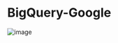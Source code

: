 # BigQuery-Google
![image](https://user-images.githubusercontent.com/67209958/219504643-68461672-daf3-482b-9902-4544faac1edd.png)
